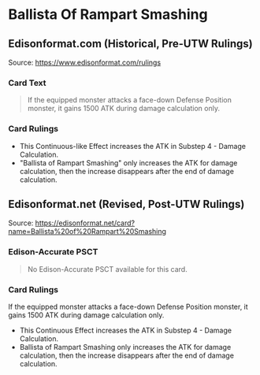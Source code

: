 # Ballista Of Rampart Smashing

## Edisonformat.com (Historical, Pre-UTW Rulings)

Source: https://www.edisonformat.com/rulings

### Card Text

> If the equipped monster attacks a face-down Defense Position monster, it gains 1500 ATK during damage calculation only.

### Card Rulings

*   This Continuous-like Effect increases the ATK in Substep 4 - Damage Calculation.
*   "Ballista of Rampart Smashing" only increases the ATK for damage calculation, then the increase disappears after the end of damage calculation.

## Edisonformat.net (Revised, Post-UTW Rulings)

Source: https://edisonformat.net/card?name=Ballista%20of%20Rampart%20Smashing

### Edison-Accurate PSCT

> No Edison-Accurate PSCT available for this card.

### Card Rulings

If the equipped monster attacks a face-down Defense Position monster, it gains 1500 ATK during damage calculation only.
*   This Continuous Effect increases the ATK in Substep 4 - Damage Calculation.
*   Ballista of Rampart Smashing only increases the ATK for damage calculation, then the increase disappears after the end of damage calculation.
            